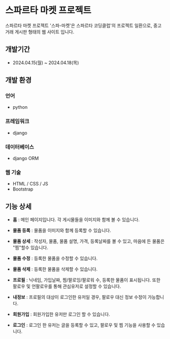 # 스파르타 마켓 프로젝트

스파르타 마켓 프로젝트 '스파-마켓'은 스파르타 코딩클럽'의 프로젝트 일환으로,
중고 거래 게시판 형태의 웹 사이트 입니다. 




## 개발기간

- 2024.04.15(월) ~ 2024.04.18(목)




## 개발 환경

### 언어

- python


### 프레임워크

- django


### 데이터베이스

- django ORM


### 웹 기술

- HTML / CSS / JS
- Bootstrap


## 기능 상세

- **홈** : 메인 페이지입니다. 각 게시물들을 이미지와 함께 볼 수 있습니다.
- **물품 등록** : 물품을 이미지와 함께 등록할 수 있습니다.
- **물품 상세** : 작성자, 물품, 물품 설명, 가격, 등록날짜를 볼 수 있고, 마음에 든 물품은 "찜"할수 있습니다.
- **물품 수정** : 등록한 물품을 수정할 수 있습니다.
- **물품 삭제** : 등록한 물품을 삭제할 수 있습니다.

- **프로필** : 닉네임, 가입날짜, 찜/팔로잉/팔로워 수, 등록한 물품이 표시됩니다. 또한 팔로우 및 언팔로우를 통해 관심유저로 설정할 수 있습니다.
- **내정보** : 프로필의 대상이 로그인한 유저일 경우, 팔로우 대신 정보 수정이 가능합니다.

- **회원가입** : 회원가입한 유저만 로그인 할 수 있습니다.
- **로그인** : 로그인 한 유저는 글을 등록할 수 있고, 팔로우 및 찜 기능을 사용할 수 있습니다.

